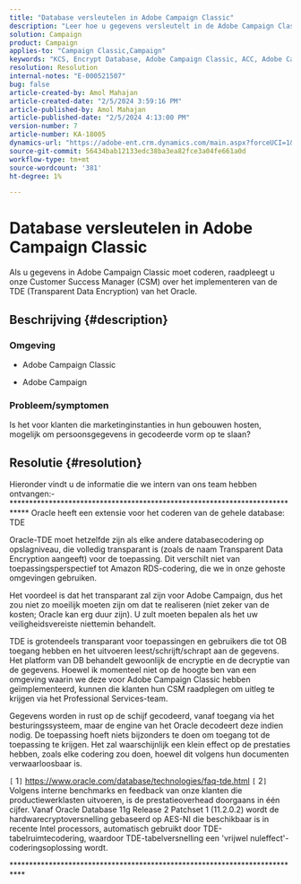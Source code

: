 ```yaml
---
title: "Database versleutelen in Adobe Campaign Classic"
description: "Leer hoe u gegevens versleutelt in de Adobe Campaign Classic. Gebruik TDE (Transparent Data Encryption) van Oracle."
solution: Campaign
product: Campaign
applies-to: "Campaign Classic,Campaign"
keywords: "KCS, Encrypt Database, Adobe Campaign Classic, ACC, Adobe Campaign, FAQ, Oracle, Oracle TDE"
resolution: Resolution
internal-notes: "E-000521507"
bug: false
article-created-by: Amol Mahajan
article-created-date: "2/5/2024 3:59:16 PM"
article-published-by: Amol Mahajan
article-published-date: "2/5/2024 4:13:00 PM"
version-number: 7
article-number: KA-18005
dynamics-url: "https://adobe-ent.crm.dynamics.com/main.aspx?forceUCI=1&pagetype=entityrecord&etn=knowledgearticle&id=4e81807d-3fc4-ee11-9079-6045bd0063aa"
source-git-commit: 56434bab12133edc38ba3ea82fce3a04fe661a0d
workflow-type: tm+mt
source-wordcount: '381'
ht-degree: 1%

---
```


# Database versleutelen in Adobe Campaign Classic


Als u gegevens in Adobe Campaign Classic moet coderen, raadpleegt u onze Customer Success Manager (CSM) over het implementeren van de TDE (Transparent Data Encryption) van het Oracle.

## Beschrijving {#description}


### <b>Omgeving</b>

- Adobe Campaign Classic


- Adobe Campaign




### <b>Probleem/symptomen</b>

Is het voor klanten die marketinginstanties in hun gebouwen hosten, mogelijk om persoonsgegevens in gecodeerde vorm op te slaan?


## Resolutie {#resolution}


Hieronder vindt u de informatie die we intern van ons team hebben ontvangen:- \*\*\*\*\*\*\*\*\*\*\*\*\*\*\*\*\*\*\*\*\*\*\*\*\*\*\*\*\*\*\*\*\*\*\*\*\*\*\*\*\**\*\*\*\*\*\*\*\*\*\*\*\*\*\*\*\*\*\*\*\*\*\*\*\*\*\*\*\*\*\*\*\*\*\* Oracle heeft een extensie voor het coderen van de gehele database: TDE

Oracle-TDE moet hetzelfde zijn als elke andere databasecodering op opslagniveau, die volledig transparant is (zoals de naam Transparent Data Encryption aangeeft) voor de toepassing. Dit verschilt niet van toepassingsperspectief tot Amazon RDS-codering, die we in onze gehoste omgevingen gebruiken.

Het voordeel is dat het transparant zal zijn voor Adobe Campaign, dus het zou niet zo moeilijk moeten zijn om dat te realiseren (niet zeker van de kosten; Oracle kan erg duur zijn). U zult moeten bepalen als het uw veiligheidsvereiste niettemin behandelt.

TDE is grotendeels transparant voor toepassingen en gebruikers die tot OB toegang hebben en het uitvoeren leest/schrijft/schrapt aan de gegevens. Het platform van DB behandelt gewoonlijk de encryptie en de decryptie van de gegevens. Hoewel ik momenteel niet op de hoogte ben van een omgeving waarin we deze voor Adobe Campaign Classic hebben geïmplementeerd, kunnen die klanten hun CSM raadplegen om uitleg te krijgen via het Professional Services-team.

Gegevens worden in rust op de schijf gecodeerd, vanaf toegang via het besturingssysteem, maar de engine van het Oracle decodeert deze indien nodig. De toepassing hoeft niets bijzonders te doen om toegang tot de toepassing te krijgen. Het zal waarschijnlijk een klein effect op de prestaties hebben, zoals elke codering zou doen, hoewel dit volgens hun documenten verwaarloosbaar is.

`[` 1`]`  https://www.oracle.com/database/technologies/faq-tde.html
`[` 2`]`  Volgens interne benchmarks en feedback van onze klanten die productiewerklasten uitvoeren, is de prestatieoverhead doorgaans in één cijfer. Vanaf Oracle Database 11g Release 2 Patchset 1 (11.2.0.2) wordt de hardwarecryptoversnelling gebaseerd op AES-NI die beschikbaar is in recente Intel processors, automatisch gebruikt door TDE-tabelruimtecodering, waardoor TDE-tabelversnelling een &#39;vrijwel nuleffect&#39;-coderingsoplossing wordt.

\*\*\*\*\*\*\*\*\*\*\*\*\*\*\*\*\*\*\*\*\*\*\*\*\*\*\*\*\*\*\*\*\*\*\*\*\*\*\*\*\*\*\*\*\*\*\*\*\*\*\*\*\*\*\*\*\*\*\*\*\*\*\*\*\*\*\*\*\*\*\*\*\*\*\*
